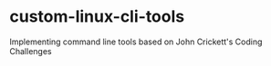 # custom-linux-cli-tools
 Implementing command line tools based on John Crickett's Coding Challenges
